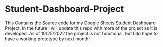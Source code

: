 # Student-Dashboard-Project
This Contains the Source code for my Google Sheets Student Dashboard Project.
In the future I will update this repo with more of the project as it is developed.
As of 10/25/2022 the project is not functional, but I do hope to have a working prototype by next month!
